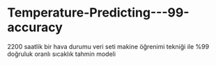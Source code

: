 # Temperature-Predicting---99-accuracy
2200 saatlik bir hava durumu veri seti makine öğrenimi tekniği ile %99 doğruluk oranlı sıcaklık tahmin modeli

